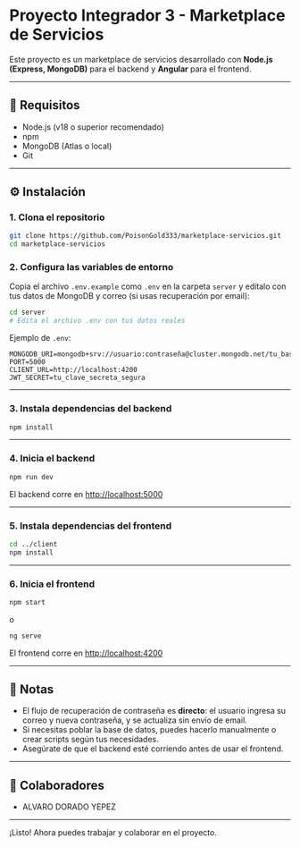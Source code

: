 # Proyecto Integrador 3 - Marketplace de Servicios

Este proyecto es un marketplace de servicios desarrollado con **Node.js (Express, MongoDB)** para el backend y **Angular** para el frontend.

---

## 🚀 Requisitos

- Node.js (v18 o superior recomendado)
- npm
- MongoDB (Atlas o local)
- Git

---

## ⚙️ Instalación

### 1. Clona el repositorio

```bash
git clone https://github.com/PoisonGold333/marketplace-servicios.git
cd marketplace-servicios
```

### 2. Configura las variables de entorno

Copia el archivo `.env.example` como `.env` en la carpeta `server` y edítalo con tus datos de MongoDB y correo (si usas recuperación por email):

```bash
cd server
# Edita el archivo .env con tus datos reales
```

Ejemplo de `.env`:

```
MONGODB_URI=mongodb+srv://usuario:contraseña@cluster.mongodb.net/tu_basededatos
PORT=5000
CLIENT_URL=http://localhost:4200
JWT_SECRET=tu_clave_secreta_segura
```

---

### 3. Instala dependencias del backend

```bash
npm install
```

---

### 4. Inicia el backend

```bash
npm run dev
```

El backend corre en [http://localhost:5000](http://localhost:5000)

---

### 5. Instala dependencias del frontend

```bash
cd ../client
npm install
```

---

### 6. Inicia el frontend

```bash
npm start
```
o
```bash
ng serve
```

El frontend corre en [http://localhost:4200](http://localhost:4200)

---

## 📝 Notas

- El flujo de recuperación de contraseña es **directo**: el usuario ingresa su correo y nueva contraseña, y se actualiza sin envío de email.
- Si necesitas poblar la base de datos, puedes hacerlo manualmente o crear scripts según tus necesidades.
- Asegúrate de que el backend esté corriendo antes de usar el frontend.

---

## 🤝 Colaboradores

- ALVARO DORADO YEPEZ

---

¡Listo! Ahora puedes trabajar y colaborar en el proyecto.